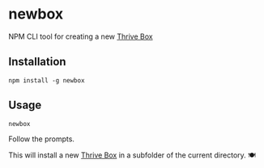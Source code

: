 # newbox
NPM CLI tool for creating a new [Thrive Box](https://github.com/Jinksi/thrive-box)

## Installation
`npm install -g newbox`

## Usage
`newbox`

Follow the prompts.

This will install a new [Thrive Box](https://github.com/Jinksi/thrive-box) in a subfolder of the current directory. 🍽
